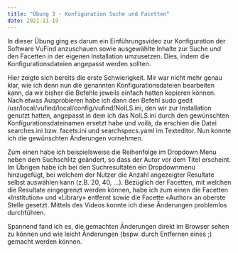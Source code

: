 ```yaml
---
title: "Übung 3 - Konfiguration Suche und Facetten"
date: 2021-11-19
---
```

In dieser Übung ging es darum ein Einführungsvideo zur Konfiguration der Software VuFind anzuschauen sowie ausgewählte Inhalte zur Suche und den Facetten in der eigenen Installation umzusetzen. Dies, indem die Konfigurationsdateien angepasst werden sollten.

Hier zeigte sich bereits die erste Schwierigkeit. Mir war nicht mehr genau klar, wie ich denn nun die genannten Konfigurationsdateien bearbeiten kann, da wir bisher die Befehle jeweils einfach hatten kopieren können. Nach etwas Ausprobieren habe ich dann den Befehl sudo gedit /usr/local/vufind/local/config/vufind/NoILS.ini, den wir zur Installation genutzt hatten, angepasst in dem ich das NoILS.ini durch den gewünschten Konfigurationsdateinamen ersetzt habe und voilà, da erschien die Datei searches.ini bzw. facets.ini und searchspecs.yaml im Texteditor. Nun konnte ich die gewünschten Änderungen vornehmen.

Zum einen habe ich beispielsweise die Reihenfolge im Dropdown Menu neben dem Suchschlitz geändert, so dass der Autor vor dem Titel erscheint. Im Übrigen habe ich bei den Suchresultaten ein Dropdownmenu hinzugefügt, bei welchem der Nutzer die Anzahl angezeigter Resultate selbst auswählen kann (z.B. 20, 40, …). Bezüglich der Facetten, mit welchen die Resultate eingegrenzt werden können, habe ich zum einen die Facetten «Institution» und «Library» entfernt sowie die Facette «Author» an oberste Stelle gesetzt. Mittels des Videos konnte ich diese Änderungen problemlos durchführen.

Spannend fand ich es, die gemachten Änderungen direkt im Browser sehen zu können und wie leicht Änderungen (bspw. durch Entfernen eines ;) gemacht werden können.

